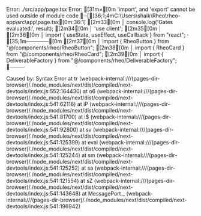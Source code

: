 Error: ./src/app/page.tsx
Error:   [31m×[0m 'import', and 'export' cannot be used outside of module code
    ╭─[[36;1;4mC:\Users\shaik\Rheo\rheo-app\src\app\page.tsx[0m:36:1]
 [2m33[0m │       console.log('Gates evaluated:', result);
 [2m34[0m │       'use client';
 [2m35[0m │ 
 [2m36[0m │ import { useState, useEffect, useCallback } from "react";
    · [35;1m──────[0m
 [2m37[0m │ import { RheoButton } from "@/components/rheo/RheoButton";
 [2m38[0m │ import { RheoCard } from "@/components/rheo/RheoCard";
 [2m39[0m │ import { DeliverableFactory } from "@/components/rheo/DeliverableFactory";
    ╰────

Caused by:
    Syntax Error
    at tr (webpack-internal:///(pages-dir-browser)/./node_modules/next/dist/compiled/next-devtools/index.js:552:164430)
    at o6 (webpack-internal:///(pages-dir-browser)/./node_modules/next/dist/compiled/next-devtools/index.js:541:62116)
    at iP (webpack-internal:///(pages-dir-browser)/./node_modules/next/dist/compiled/next-devtools/index.js:541:81700)
    at i$ (webpack-internal:///(pages-dir-browser)/./node_modules/next/dist/compiled/next-devtools/index.js:541:92800)
    at sv (webpack-internal:///(pages-dir-browser)/./node_modules/next/dist/compiled/next-devtools/index.js:541:125399)
    at eval (webpack-internal:///(pages-dir-browser)/./node_modules/next/dist/compiled/next-devtools/index.js:541:125244)
    at sm (webpack-internal:///(pages-dir-browser)/./node_modules/next/dist/compiled/next-devtools/index.js:541:125252)
    at sa (webpack-internal:///(pages-dir-browser)/./node_modules/next/dist/compiled/next-devtools/index.js:541:121554)
    at sZ (webpack-internal:///(pages-dir-browser)/./node_modules/next/dist/compiled/next-devtools/index.js:541:143648)
    at MessagePort._ (webpack-internal:///(pages-dir-browser)/./node_modules/next/dist/compiled/next-devtools/index.js:541:196942)
